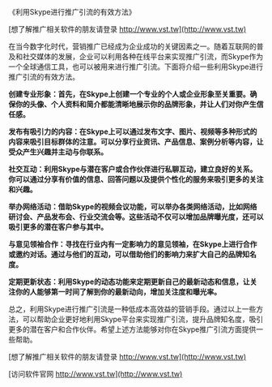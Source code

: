 《利用Skype进行推广引流的有效方法》

[想了解推广相关软件的朋友请登录 http://www.vst.tw](http://www.vst.tw)

在当今数字化时代，营销推广已经成为企业成功的关键因素之一。随着互联网的普及和社交媒体的发展，企业可以利用各种在线平台来实现推广引流，而Skype作为一个全球通信工具，也可以被用来进行推广引流。下面将介绍一些利用Skype进行推广引流的有效方法。

**创建专业形象：首先，在Skype上创建一个专业的个人或企业形象至关重要。确保你的头像、个人资料和简介都能清晰地展示你的品牌形象，并让人们对你产生信任感。**

**发布有吸引力的内容：在Skype上可以通过发布文字、图片、视频等多种形式的内容来吸引目标群体的注意。可以分享行业资讯、产品信息、案例分析等内容，让受众产生兴趣并主动与你联系。**

**社交互动：利用Skype与潜在客户或合作伙伴进行私聊互动，建立良好的关系。你可以通过分享有价值的信息、回答问题以及提供个性化的服务来吸引更多的关注和兴趣。**

**举办网络活动：借助Skype的视频会议功能，可以举办各类网络活动，比如网络研讨会、产品发布会、行业交流会等。这些活动不仅可以增加品牌曝光度，还可以吸引更多的潜在客户参与其中。**

**与意见领袖合作：寻找在行业内有一定影响力的意见领袖，在Skype上进行合作或邀约对话。通过与他们的互动，可以借助他们的影响力来扩大自己的品牌知名度。**

**定期更新状态：利用Skype的动态功能来定期更新自己的最新动态和信息，让关注你的人能够第一时间了解到你的最新动向，增加关注度和曝光率。**

总之，利用Skype进行推广引流是一种低成本高效益的营销手段。通过以上一些方法，可以帮助企业更好地利用Skype平台来实现推广引流，提升品牌知名度，吸引更多的潜在客户和合作伙伴。希望上述方法能够对你在Skype推广引流方面提供一些帮助。

[想了解推广相关软件的朋友请登录 http://www.vst.tw](http://www.vst.tw)


[访问软件官网 http://www.vst.tw](http://www.vst.tw)
